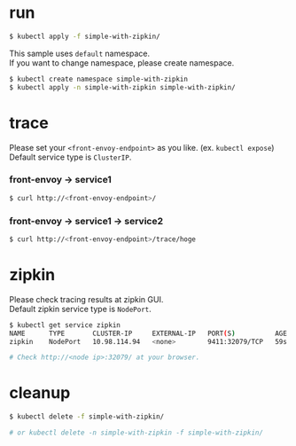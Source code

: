 # run

```bash
$ kubectl apply -f simple-with-zipkin/
```

This sample uses `default` namespace.  
If you want to change namespace, please create namespace.

```bash
$ kubectl create namespace simple-with-zipkin
$ kubectl apply -n simple-with-zipkin simple-with-zipkin/
```

# trace

Please set your `<front-envoy-endpoint>` as you like. (ex. `kubectl expose`)  
Default service type is `ClusterIP`.

### front-envoy -> service1

```bash
$ curl http://<front-envoy-endpoint>/
```

### front-envoy -> service1 -> service2

```bash
$ curl http://<front-envoy-endpoint>/trace/hoge
```

# zipkin

Please check tracing results at zipkin GUI.  
Default zipkin service type is `NodePort`.

```bash
$ kubectl get service zipkin
NAME      TYPE       CLUSTER-IP     EXTERNAL-IP   PORT(S)          AGE
zipkin    NodePort   10.98.114.94   <none>        9411:32079/TCP   59s

# Check http://<node ip>:32079/ at your browser.
```

# cleanup

```bash
$ kubectl delete -f simple-with-zipkin/

# or kubectl delete -n simple-with-zipkin -f simple-with-zipkin/
```
